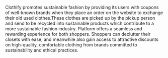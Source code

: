 Clothify promotes sustainable fashion by providing its users with coupons of well-known brands when they place an order on the website to exchange their old used clothes.These clothes are picked up by the pickup person and send to be recycled into sustainable products which contribute to a more sustainable fashion industry. 
Platform offers a seamless and rewarding experience for both shoppers. Shoppers can declutter their closets with ease, and meanwhile also gain access to attractive discounts on high-quality, comfortable clothing from brands committed to sustainability and ethical practices.
